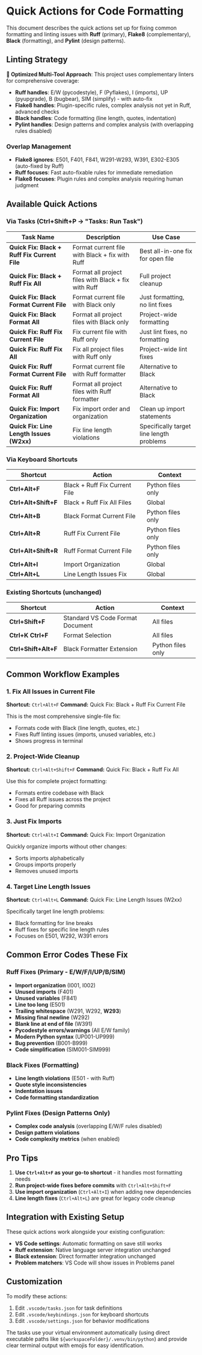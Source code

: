 # Quick Actions for Code Formatting

This document describes the quick actions set up for fixing common formatting and linting issues with **Ruff** (primary), **Flake8** (complementary), **Black** (formatting), and **Pylint** (design patterns).

## Linting Strategy

**🚀 Optimized Multi-Tool Approach**: This project uses complementary linters for comprehensive coverage:

- **Ruff handles**: E/W (pycodestyle), F (Pyflakes), I (imports), UP (pyupgrade), B (bugbear), SIM (simplify) - with auto-fix
- **Flake8 handles**: Plugin-specific rules, complex analysis not yet in Ruff, advanced checks
- **Black handles**: Code formatting (line length, quotes, indentation)
- **Pylint handles**: Design patterns and complex analysis (with overlapping rules disabled)

### Overlap Management

- **Flake8 ignores**: E501, F401, F841, W291-W293, W391, E302-E305 (auto-fixed by Ruff)
- **Ruff focuses**: Fast auto-fixable rules for immediate remediation
- **Flake8 focuses**: Plugin rules and complex analysis requiring human judgment

## Available Quick Actions

### Via Tasks (Ctrl+Shift+P → "Tasks: Run Task")

| Task Name | Description | Use Case |
|-----------|-------------|----------|
| **Quick Fix: Black + Ruff Fix Current File** | Format current file with Black + fix with Ruff | Best all-in-one fix for open file |
| **Quick Fix: Black + Ruff Fix All** | Format all project files with Black + fix with Ruff | Full project cleanup |
| **Quick Fix: Black Format Current File** | Format current file with Black only | Just formatting, no lint fixes |
| **Quick Fix: Black Format All** | Format all project files with Black only | Project-wide formatting |
| **Quick Fix: Ruff Fix Current File** | Fix current file with Ruff only | Just lint fixes, no formatting |
| **Quick Fix: Ruff Fix All** | Fix all project files with Ruff only | Project-wide lint fixes |
| **Quick Fix: Ruff Format Current File** | Format current file with Ruff formatter | Alternative to Black |
| **Quick Fix: Ruff Format All** | Format all project files with Ruff formatter | Alternative to Black |
| **Quick Fix: Import Organization** | Fix import order and organization | Clean up import statements |
| **Quick Fix: Line Length Issues (W2xx)** | Fix line length violations | Specifically target line length problems |

### Via Keyboard Shortcuts

| Shortcut | Action | Context |
|----------|--------|---------|
| **Ctrl+Alt+F** | Black + Ruff Fix Current File | Python files only |
| **Ctrl+Alt+Shift+F** | Black + Ruff Fix All Files | Global |
| **Ctrl+Alt+B** | Black Format Current File | Python files only |
| **Ctrl+Alt+R** | Ruff Fix Current File | Python files only |
| **Ctrl+Alt+Shift+R** | Ruff Format Current File | Python files only |
| **Ctrl+Alt+I** | Import Organization | Global |
| **Ctrl+Alt+L** | Line Length Issues Fix | Global |

### Existing Shortcuts (unchanged)

| Shortcut | Action | Context |
|----------|--------|---------|
| **Ctrl+Shift+F** | Standard VS Code Format Document | All files |
| **Ctrl+K Ctrl+F** | Format Selection | All files |
| **Ctrl+Shift+Alt+F** | Black Formatter Extension | Python files only |

## Common Workflow Examples

### 1. Fix All Issues in Current File

**Shortcut:** `Ctrl+Alt+F`
**Command:** Quick Fix: Black + Ruff Fix Current File

This is the most comprehensive single-file fix:

- Formats code with Black (line length, quotes, etc.)
- Fixes Ruff linting issues (imports, unused variables, etc.)
- Shows progress in terminal

### 2. Project-Wide Cleanup

**Shortcut:** `Ctrl+Alt+Shift+F`
**Command:** Quick Fix: Black + Ruff Fix All

Use this for complete project formatting:

- Formats entire codebase with Black
- Fixes all Ruff issues across the project
- Good for preparing commits

### 3. Just Fix Imports

**Shortcut:** `Ctrl+Alt+I`
**Command:** Quick Fix: Import Organization

Quickly organize imports without other changes:

- Sorts imports alphabetically
- Groups imports properly
- Removes unused imports

### 4. Target Line Length Issues

**Shortcut:** `Ctrl+Alt+L`
**Command:** Quick Fix: Line Length Issues (W2xx)

Specifically target line length problems:

- Black formatting for line breaks
- Ruff fixes for specific line length rules
- Focuses on E501, W292, W391 errors

## Common Error Codes These Fix

### Ruff Fixes (Primary - E/W/F/I/UP/B/SIM)

- **Import organization** (I001, I002)
- **Unused imports** (F401)
- **Unused variables** (F841)
- **Line too long** (E501)
- **Trailing whitespace** (W291, W292, **W293**)
- **Missing final newline** (W292)
- **Blank line at end of file** (W391)
- **Pycodestyle errors/warnings** (All E/W family)
- **Modern Python syntax** (UP001-UP999)
- **Bug prevention** (B001-B999)
- **Code simplification** (SIM001-SIM999)

### Black Fixes (Formatting)

- **Line length violations** (E501 - with Ruff)
- **Quote style inconsistencies**
- **Indentation issues**
- **Code formatting standardization**

### Pylint Fixes (Design Patterns Only)

- **Complex code analysis** (overlapping E/W/F rules disabled)
- **Design pattern violations**
- **Code complexity metrics** (when enabled)

## Pro Tips

1. **Use `Ctrl+Alt+F` as your go-to shortcut** - it handles most formatting needs
2. **Run project-wide fixes before commits** with `Ctrl+Alt+Shift+F`
3. **Use import organization** (`Ctrl+Alt+I`) when adding new dependencies
4. **Line length fixes** (`Ctrl+Alt+L`) are great for legacy code cleanup

## Integration with Existing Setup

These quick actions work alongside your existing configuration:

- **VS Code settings**: Automatic formatting on save still works
- **Ruff extension**: Native language server integration unchanged
- **Black extension**: Direct formatter integration unchanged
- **Problem matchers**: VS Code will show issues in Problems panel

## Customization

To modify these actions:

1. Edit `.vscode/tasks.json` for task definitions
2. Edit `.vscode/keybindings.json` for keyboard shortcuts
3. Edit `.vscode/settings.json` for behavior modifications

The tasks use your virtual environment automatically (using direct executable paths like `${workspaceFolder}/.venv/bin/python`) and provide clear terminal output with emojis for easy identification.
